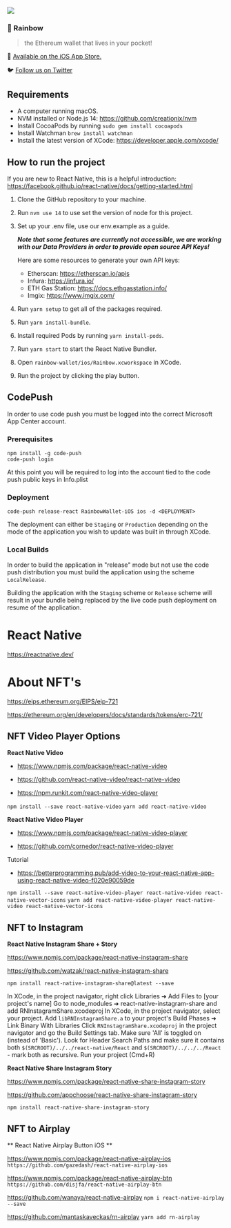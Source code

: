 ![](https://pbs.twimg.com/profile_banners/1103191459409420288/1573207178/1500x500)

### 🌈️ Rainbow

> the Ethereum wallet that lives in your pocket!

📲️ [Available on the iOS App Store.](https://apps.apple.com/us/app/rainbow-ethereum-wallet/id1457119021)

🐦️ [Follow us on Twitter](https://twitter.com/rainbowdotme)

## Requirements

- A computer running macOS.
- NVM installed or Node.js 14: https://github.com/creationix/nvm
- Install CocoaPods by running `sudo gem install cocoapods`
- Install Watchman `brew install watchman`
- Install the latest version of XCode: https://developer.apple.com/xcode/

## How to run the project

If you are new to React Native, this is a helpful introduction: https://facebook.github.io/react-native/docs/getting-started.html

1. Clone the GitHub repository to your machine.

2. Run `nvm use 14` to use set the version of node for this project.

3. Set up your .env file, use our env.example as a guide.

   **_Note that some features are currently not accessible, we are working with our Data Providers in order to provide open source API Keys!_**

   Here are some resources to generate your own API keys:

   - Etherscan: https://etherscan.io/apis
   - Infura: https://infura.io/
   - ETH Gas Station: https://docs.ethgasstation.info/
   - Imgix: https://www.imgix.com/

4. Run `yarn setup` to get all of the packages required.

5. Run `yarn install-bundle`.

6. Install required Pods by running `yarn install-pods`.

7. Run `yarn start` to start the React Native Bundler.

8. Open `rainbow-wallet/ios/Rainbow.xcworkspace` in XCode.

9. Run the project by clicking the play button.

## CodePush

In order to use code push you must be logged into the correct Microsoft App Center account.

### Prerequisites

```
npm install -g code-push
code-push login
```

At this point you will be required to log into the account tied to the code push public keys in Info.plist

### Deployment

```
code-push release-react RainbowWallet-iOS ios -d <DEPLOYMENT>
```

The deployment can either be `Staging` or `Production` depending on the mode of the application you wish to update was built in through XCode.

### Local Builds

In order to build the application in "release" mode but not use the code push distribution you must build the application using the scheme `LocalRelease`.

Building the application with the `Staging` scheme or `Release` scheme will result in your bundle being replaced by the live code push deployment on resume of the application.

# React Native

<https://reactnative.dev/>

# About NFT's

<https://eips.ethereum.org/EIPS/eip-721>

<https://ethereum.org/en/developers/docs/standards/tokens/erc-721/>

## NFT Video Player Options

**React Native Video**

- <https://www.npmjs.com/package/react-native-video>

- <https://github.com/react-native-video/react-native-video>

- <https://npm.runkit.com/react-native-video-player>

`npm install --save react-native-video`
`yarn add react-native-video`

**React Native Video Player**

- <https://www.npmjs.com/package/react-native-video-player>

- <https://github.com/cornedor/react-native-video-player>

Tutorial

- <https://betterprogramming.pub/add-video-to-your-react-native-app-using-react-native-video-f020e90059de>

`npm install --save react-native-video-player react-native-video react-native-vector-icons`
`yarn add react-native-video-player react-native-video react-native-vector-icons`

## NFT to Instagram

**React Native Instagram Share + Story**

<https://www.npmjs.com/package/react-native-instagram-share>

<https://github.com/watzak/react-native-instagram-share>

`npm install react-native-instagram-share@latest --save`

In XCode, in the project navigator, right click Libraries ➜ Add Files to [your project's name]
Go to node_modules ➜ react-native-instagram-share and add RNInstagramShare.xcodeproj
In XCode, in the project navigator, select your project. Add `libRNInstagramShare.a` to your project's Build Phases ➜ Link Binary With Libraries
Click `RNInstagramShare.xcodeproj` in the project navigator and go the Build Settings tab. Make sure 'All' is toggled on (instead of 'Basic'). Look for Header Search Paths and make sure it contains both `$(SRCROOT)/../../react-native/React` and `$(SRCROOT)/../../../React` - mark both as recursive.
Run your project (Cmd+R)

**React Native Share Instagram Story**

<https://www.npmjs.com/package/react-native-share-instagram-story>

<https://github.com/appchoose/react-native-share-instagram-story>

`npm install react-native-share-instagram-story`

## NFT to Airplay

** React Native Airplay Button iOS **

<https://www.npmjs.com/package/react-native-airplay-ios>
`https://github.com/gazedash/react-native-airplay-ios`

<https://www.npmjs.com/package/react-native-airplay-btn>
`https://github.com/disjfa/react-native-airplay-btn`

<https://github.com/wanaya/react-native-airplay>
`npm i react-native-airplay --save`

<https://github.com/mantaskaveckas/rn-airplay>
`yarn add rn-airplay`

